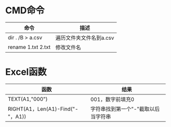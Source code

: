 # CMD命令

| 命令               | 描述                    |
| ------------------ | ----------------------- |
| dir . /B > a.csv   | 遍历文件夹文件名到a.csv |
| rename 1.txt 2.txt | 修改文件名              |

# Excel函数

| 函数                             | 结果                                |
| -------------------------------- | ----------------------------------- |
| TEXT(A1,"000")                   | 001，数字前填充0                    |
| RIGHT(A1，Len(A1)-Find("-"，A1)) | 字符串找到第一个"-"截取以后当字符串 |